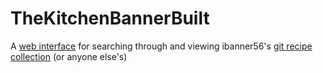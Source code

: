 # TheKitchenBannerBuilt
A [web interface](http://the-banner-kitchen.azurewebsites.net) for searching through and viewing ibanner56's [git recipe collection](https://github.com/ibanner56/NotRubyButChef) (or anyone else's) 
